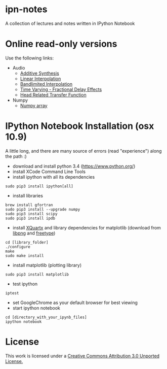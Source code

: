 ipn-notes
=========

A collection of lectures and notes written in IPython Notebook

Online read-only versions
=========================

Use the following links:

* Audio
  * [Additive Synthesis](http://nbviewer.ipython.org/github/brunodigiorgi/ipn-notes/blob/master/audio/AdditiveSynthesis.ipynb)
  * [Linear Interpolation](http://nbviewer.ipython.org/github/brunodigiorgi/ipn-notes/blob/master/audio/LinearInterpolation.ipynb)
  * [Bandlimited Interpolation](http://nbviewer.ipython.org/github/brunodigiorgi/ipn-notes/blob/master/audio/BandlimitedInterpolation.ipynb)
  * [Time Varying - Fractional Delay Effects](http://nbviewer.ipython.org/github/brunodigiorgi/ipn-notes/blob/master/audio/TimeVarying-FractionalDelayEffects.ipynb)
  * [Head Related Transfer Function](http://nbviewer.ipython.org/github/brunodigiorgi/ipn-notes/blob/master/audio/hrtf.ipynb)
* Numpy
  * [Numpy array](http://nbviewer.ipython.org/github/brunodigiorgi/ipn-notes/blob/master/numpy/numpy-array.ipynb) 

IPython Notebook Installation (osx 10.9)
=============================

A little long, and there are many source of errors (read "experience") along the path :)

* download and install python 3.4 (https://www.python.org/)
* install XCode Command Line Tools
* install ipython with all its dependencies
```
sudo pip3 install ipython[all]
```
* install libraries
```
brew install gfortran
sudo pip3 install --upgrade numpy
sudo pip3 install scipy
sudo pip3 install ipdb
```
* install [XQuartx](http://xquartz.macosforge.org/landing/) and library dependencies for matplotlib (download from [libpng](http://www.libpng.org/pub/png/libpng.html) and [freetype](http://download.savannah.gnu.org/releases/freetype/))
```
cd [library_folder]
./configure
make
sudo make install
```
* install matplotlib (plotting library) 
```
sudo pip3 install matplotlib
```
* test ipython
```
iptest
```
* set GoogleChrome as your default browser for best viewing
* start ipython notebook 
```
cd [directory_with_your_ipynb_files]
ipython notebook
```

License
=======

This work is licensed under a [Creative Commons Attribution 3.0 Unported License.](http://creativecommons.org/licenses/by/3.0/)
